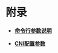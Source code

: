 # 附录<a name="ZH-CN_TOPIC_0184808158"></a>

-   **[命令行参数说明](命令行参数说明.md)**  

-   **[CNI配置参数](CNI配置参数.md)**  


